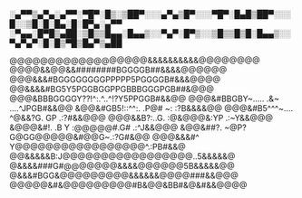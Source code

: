 
░▄▀▀▒▄▀▄░▄▀▀░▀█▀░█▒░▒██▀░░░▄▀▄▒█▀░░░▀█▀░█▄█▒██▀░░░█░░▒█░█░█▄░█░█▀▄░▄▀▀
░▀▄▄░█▀█▒▄██░▒█▒▒█▄▄░█▄▄▒░░▀▄▀░█▀▒░░▒█▒▒█▒█░█▄▄▒░░▀▄▀▄▀░█░█▒▀█▒█▄▀▒▄██

@@@@@@@@@@@@@@@@@@&&&&&&&&&&@@@@@@@@
@@@@&&@@&&########BGGGGB##&&&&@@@@@@
@@@&&&#BGGGGGGGGPPPPP5PGGGGB#&&&@@@@
@@&&&&#BG5Y5PGGBGGPPGBBBGGGPGB##&@@@
@@@&BBBGGGGY??!^:.^..^!?Y5PPGGB#&&@@
@@@&#BBGBY~..... .&~  ....^JPGB#&&@@
&@@&#GB5!::^^:. .P@#    ~: :?B&&&&@@
@@@&#B5^^^~.... ^@&&?G. GP .:?#&&@@@
@@@&&B?:..G.    :@&@@@&:YP .:~Y&&@@@
&@@@&#!. .B   Y :@@@@@#.G# .:^J&&@@@
&@@&##?. ~@P?G@GG@@@@@&#@@G~.:?G#&@@
@@@&&&#^ Y@@@@@@@@@@@@@@@@@^.:PB#&&@
@@&&&&&B:J@@@@@@@@@@@@@@@@@..5&&&&&@
@&&&&###G#@@@@@@@&&&&@@@@@@5B&&&&&@@
@&&&#BGG&@@@@@@@@@&&&&&&@@@@###&&@@@
@@@@@&#&@@@@@@@@@#B&@@&BB#&@&#&&@@@@
